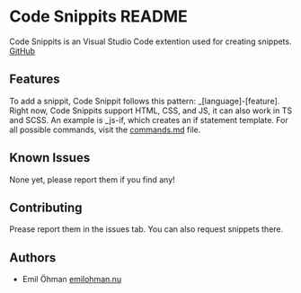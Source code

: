 # Code Snippits README
Code Snippits is an Visual Studio Code extention used for creating snippets.<br>
[GitHub](https://github.com/Emil0hman/Code_Snippits_vscode)

## Features
To add a snippit, Code Snippit follows this pattern: _[language]-[feature]. Right now, Code Snippits support HTML, CSS, and JS, it can also work in TS and SCSS.
An example is _js-if, which creates an if statement template. For all possible commands, visit the [commands.md](commands.md) file.

## Known Issues
None yet, please report them if you find any!

## Contributing
Prease report them in the issues tab. You can also request snippets there.

## Authors
- Emil Öhman [emilohman.nu](http://emilohman.nu)